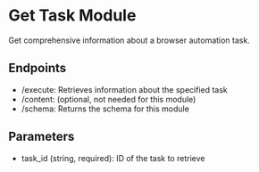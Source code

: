 # Get Task Module

Get comprehensive information about a browser automation task.

## Endpoints
- /execute: Retrieves information about the specified task
- /content: (optional, not needed for this module)
- /schema: Returns the schema for this module

## Parameters
- task_id (string, required): ID of the task to retrieve
